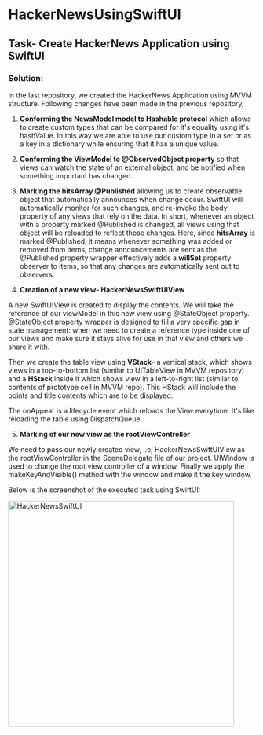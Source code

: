 # HackerNewsUsingSwiftUI

## Task- Create HackerNews Application using SwiftUI

### Solution:


In the last repository, we created the HackerNews Application using MVVM structure. Following changes have been made in the previous repository,
  
  
  1. **Conforming the NewsModel model to Hashable protocol** which allows to create custom types that can be compared for it's equality using it's         hashValue. In this way we are able to use our custom type in a set or as a key in a dictionary while ensuring that it has a unique value.

  2. **Conforming the ViewModel to @ObservedObject property** so that views can watch the state of an external object, and be notified when something important has changed.

  3. **Marking the hitsArray @Published**  allowing us to create observable object that automatically announces when change occur. SwiftUI will automatically monitor for such changes, and re-invoke the body property of any views that rely on the data. In short, whenever an object with a property marked @Published is changed, all views using that object will be reloaded to reflect those changes. Here, since **hitsArray** is marked @Published, it means whenever something was added or removed from items, change announcements are sent as the @Published property wrapper effectively adds a **willSet** property observer to items, so that any changes are automatically sent out to observers.

  4. **Creation of a new view- HackerNewsSwiftUIView**

  A new SwiftUIView is created to display the contents. We will take the reference of our viewModel in this new view using @StateObject property. 
  @StateObject property wrapper is designed to fill a very specific gap in state management: when we need to create a reference type inside one of our    views and make sure it stays alive for use in that view and others we share it with.
  
  Then we create the table view using **VStack**- a vertical stack, which shows views in a top-to-bottom list (similar to UITableView in MVVM repository) and a **HStack** inside it which shows view in a left-to-right list (similar to contents of prototype cell in MVVM repo). This HStack will include the points and title contents which are to be displayed. 
  
  The onAppear is a lifecycle event which reloads the View everytime. It's like reloading the table using DispatchQueue.
  
  
  5. **Marking of our new view as the rootViewController**

  We need to pass our newly created view, i.e, HackerNewsSwiftUIView as the rootViewController in the SceneDelegate file of our project. UIWindow is used to change the root view controller of a window. Finally we apply the makeKeyAndVisible() method with the window and make it the key window.
  
  
  
  Below is the screenshot of the executed task using SwiftUI:
  
  
  <img width="460" alt="HackerNewsSwiftUI" src="https://user-images.githubusercontent.com/122267783/212143078-29bc0ac4-f22a-4258-b6ca-504e39636445.png">

      
   
   
